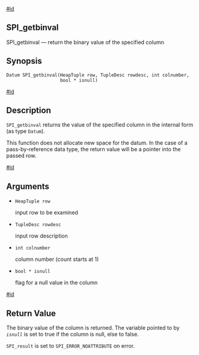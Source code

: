 [#id](#SPI-SPI-GETBINVAL)

## SPI\_getbinval

SPI\_getbinval — return the binary value of the specified column

## Synopsis

```
Datum SPI_getbinval(HeapTuple row, TupleDesc rowdesc, int colnumber,
                    bool * isnull)
```

[#id](#id-1.8.12.9.7.5)

## Description

`SPI_getbinval` returns the value of the specified column in the internal form (as type `Datum`).

This function does not allocate new space for the datum. In the case of a pass-by-reference data type, the return value will be a pointer into the passed row.

[#id](#id-1.8.12.9.7.6)

## Arguments

* `HeapTuple row`

  input row to be examined

* `TupleDesc rowdesc`

  input row description

* `int colnumber`

  column number (count starts at 1)

* `bool * isnull`

  flag for a null value in the column

[#id](#id-1.8.12.9.7.7)

## Return Value

The binary value of the column is returned. The variable pointed to by *`isnull`* is set to true if the column is null, else to false.

`SPI_result` is set to `SPI_ERROR_NOATTRIBUTE` on error.